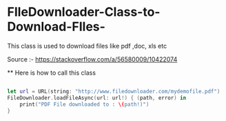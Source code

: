# FIleDownloader-Class-to-Download-FIles-
This class is used to download files like pdf ,doc, xls etc

Source :- https://stackoverflow.com/a/56580009/10422074


** Here is how to call this class 

```swift

let url = URL(string: "http://www.filedownloader.com/mydemofile.pdf")
FileDownloader.loadFileAsync(url: url!) { (path, error) in
    print("PDF File downloaded to : \(path!)")
}

```
